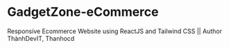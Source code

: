 # GadgetZone-eCommerce
 Responsive Ecommerce Website using ReactJS and Tailwind CSS || Author ThànhDevIT, Thanhocd
